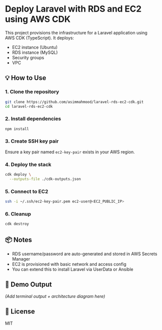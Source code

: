 # Deploy Laravel with RDS and EC2 using AWS CDK

This project provisions the infrastructure for a Laravel application using AWS CDK (TypeScript). It deploys:

- EC2 instance (Ubuntu)
- RDS instance (MySQL)
- Security groups
- VPC

## 💡 How to Use

### 1. Clone the repository
```bash
git clone https://github.com/asimmahmood/laravel-rds-ec2-cdk.git
cd laravel-rds-ec2-cdk
```

### 2. Install dependencies
```bash
npm install
```

### 3. Create SSH key pair
Ensure a key pair named `ec2-key-pair` exists in your AWS region.

### 4. Deploy the stack
```bash
cdk deploy \
  --outputs-file ./cdk-outputs.json
```

### 5. Connect to EC2
```bash
ssh -i ~/.ssh/ec2-key-pair.pem ec2-user@<EC2_PUBLIC_IP>
```

### 6. Cleanup
```bash
cdk destroy
```

## 📦 Notes

- RDS username/password are auto-generated and stored in AWS Secrets Manager
- EC2 is provisioned with basic network and access config
- You can extend this to install Laravel via UserData or Ansible

## 📸 Demo Output
*(Add terminal output + architecture diagram here)*

## 📜 License
MIT
